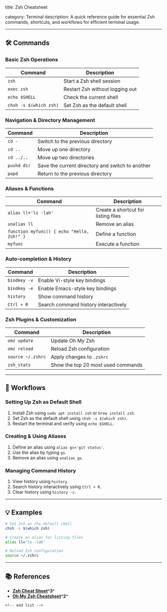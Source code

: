title: Zsh Cheatsheet

category: Terminal
description: A quick reference guide for essential Zsh commands, shortcuts, and workflows for efficient terminal usage.

---

## 🛠️ Commands

### **Basic Zsh Operations**

| Command                  | Description                     |
| ------------------------ | ------------------------------- |
| `zsh`                  | Start a Zsh shell session       |
| `exec zsh`             | Restart Zsh without logging out |
| `echo $SHELL`          | Check the current shell         |
| `chsh -s $(which zsh)` | Set Zsh as the default shell    |

### **Navigation & Directory Management**

| Command       | Description                                      |
| ------------- | ------------------------------------------------ |
| `cd -`      | Switch to the previous directory                 |
| `cd ..`     | Move up one directory                            |
| `cd ../..`  | Move up two directories                          |
| `pushd dir` | Save the current directory and switch to another |
| `popd`      | Return to the previous directory                 |

### **Aliases & Functions**

| Command                                      | Description                         |
| -------------------------------------------- | ----------------------------------- |
| `alias ll='ls -lah'`                       | Create a shortcut for listing files |
| `unalias ll`                               | Remove an alias                     |
| `function myfunc() { echo "Hello, Zsh!" }` | Define a function                   |
| `myfunc`                                   | Execute a function                  |

### **Auto-completion & History**

| Command        | Description                          |
| -------------- | ------------------------------------ |
| `bindkey -v` | Enable Vi-style key bindings         |
| `bindkey -e` | Enable Emacs-style key bindings      |
| `history`    | Show command history                 |
| `Ctrl + R`   | Search command history interactively |

### **Zsh Plugins & Customization**

| Command             | Description                        |
| ------------------- | ---------------------------------- |
| `omz update`      | Update Oh My Zsh                   |
| `omz reload`      | Reload Zsh configuration           |
| `source ~/.zshrc` | Apply changes to `.zshrc`        |
| `zsh_stats`       | Show the top 20 most used commands |

---

## 🔄 Workflows

### **Setting Up Zsh as Default Shell**

1. Install Zsh using `sudo apt install zsh` or `brew install zsh`.
2. Set Zsh as the default shell using `chsh -s $(which zsh)`.
3. Restart the terminal and verify using `echo $SHELL`.

### **Creating & Using Aliases**

1. Define an alias using `alias gs='git status'`.
2. Use the alias by typing `gs`.
3. Remove an alias using `unalias gs`.

### **Managing Command History**

1. View history using `history`.
2. Search history interactively using `Ctrl + R`.
3. Clear history using `history -c`.

---

## 💡 Examples

```sh
# Set Zsh as the default shell
chsh -s $(which zsh)

# Create an alias for listing files
alias ll='ls -lah'

# Reload Zsh configuration
source ~/.zshrc
```

---

## 📚 References

- **[Zsh Cheat Sheet](https://linuxsimply.com/cheat-sheets/zsh/)^3^**
- **[Oh My Zsh Cheatsheet](https://github.com/ohmyzsh/ohmyzsh/wiki/Cheatsheet)^2^**

```
<!-- end list -->
```
